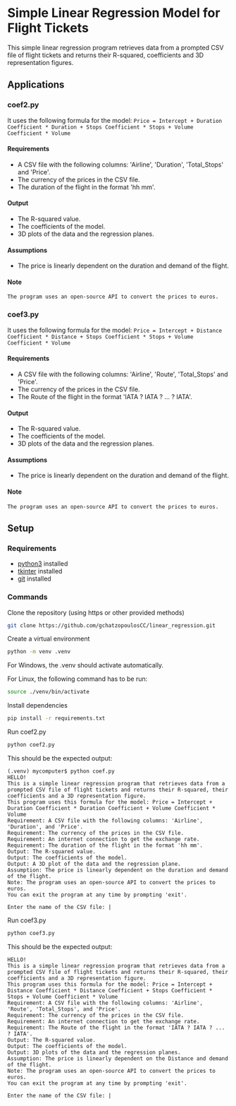 # Simple Linear Regression Model for Flight Tickets
This simple linear regression program retrieves data from a prompted CSV file of flight tickets and returns their R-squared, coefficients and 3D representation figures. 

## Applications
### coef2.py
It uses the following formula for the model: `Price = Intercept + Duration Coefficient * Duration + Stops Coefficient * Stops + Volume Coefficient * Volume`
#### Requirements
- A CSV file with the following columns: 'Airline', 'Duration', 'Total_Stops' and 'Price'.
- The currency of the prices in the CSV file.
- The duration of the flight in the format 'hh mm'.
#### Output
- The R-squared value.
- The coefficients of the model.
- 3D plots of the data and the regression planes.
#### Assumptions
- The price is linearly dependent on the duration and demand of the flight.
#### Note
```
The program uses an open-source API to convert the prices to euros.
```
### coef3.py
It uses the following formula for the model: `Price = Intercept + Distance Coefficient * Distance + Stops Coefficient * Stops + Volume Coefficient * Volume`
#### Requirements
- A CSV file with the following columns: 'Airline', 'Route', 'Total_Stops' and 'Price'.
- The currency of the prices in the CSV file.
- The Route of the flight in the format 'IATA ? IATA ? ... ? IATA'.
#### Output
- The R-squared value.
- The coefficients of the model.
- 3D plots of the data and the regression planes.
#### Assumptions
- The price is linearly dependent on the duration and demand of the flight.
#### Note
```
The program uses an open-source API to convert the prices to euros.
```

## Setup
### Requirements
- [python3](https://www.python.org/downloads/) installed
- [tkinter](https://docs.python.org/3/library/tkinter.html) installed
- [git](https://git-scm.com/downloads) installed
### Commands
Clone the repository (using https or other provided methods)
```bash
git clone https://github.com/gchatzopoulosCC/linear_regression.git
```
Create a virtual environment
```bash
python -m venv .venv
```
For Windows, the .venv should activate automatically.

For Linux, the following command has to be run:
```bash
source ./venv/bin/activate
```
Install dependencies
```bash
pip install -r requirements.txt
```
Run coef2.py
```bash
python coef2.py
```
This should be the expected output:
```git
(.venv) mycomputer$ python coef.py
HELLO!
This is a simple linear regression program that retrieves data from a prompted CSV file of flight tickets and returns their R-squared, their coefficients and a 3D representation figure.
This program uses this formula for the model: Price = Intercept + Duration Coefficient * Duration Coefficient + Volume Coefficient * Volume
Requirement: A CSV file with the following columns: 'Airline', 'Duration', and 'Price'.
Requirement: The currency of the prices in the CSV file.
Requirement: An internet connection to get the exchange rate.
Requirement: The duration of the flight in the format 'hh mm'.
Output: The R-squared value.
Output: The coefficients of the model.
Output: A 3D plot of the data and the regression plane.
Assumption: The price is linearly dependent on the duration and demand of the flight.
Note: The program uses an open-source API to convert the prices to euros.
You can exit the program at any time by prompting 'exit'.

Enter the name of the CSV file: |
```
Run coef3.py
```bash
python coef3.py
```
This should be the expected output:
```git
HELLO!
This is a simple linear regression program that retrieves data from a prompted CSV file of flight tickets and returns their R-squared, their coefficients and a 3D representation figure.
This program uses this formula for the model: Price = Intercept + Distance Coefficient * Distance Coefficient + Stops Coefficient * Stops + Volume Coefficient * Volume
Requirement: A CSV file with the following columns: 'Airline', 'Route', 'Total_Stops', and 'Price'.
Requirement: The currency of the prices in the CSV file.
Requirement: An internet connection to get the exchange rate.
Requirement: The Route of the flight in the format 'IATA ? IATA ? ... ? IATA'.
Output: The R-squared value.
Output: The coefficients of the model.
Output: 3D plots of the data and the regression planes.
Assumption: The price is linearly dependent on the Distance and demand of the flight.
Note: The program uses an open-source API to convert the prices to euros.
You can exit the program at any time by prompting 'exit'.

Enter the name of the CSV file: |
```
